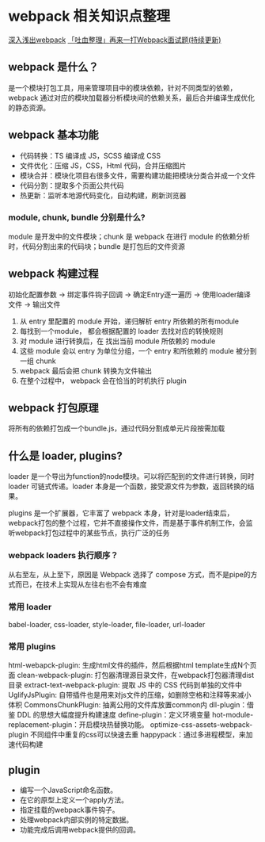 <!--
Created: Fri May 08 2020 17:58:12 GMT+0800 (中国标准时间)
Modified: Fri May 08 2020 17:58:12 GMT+0800 (中国标准时间)
-->

<!--Tag: webpack, js -->

# webpack 相关知识点整理

[深入浅出webpack](https://github.com/gwuhaolin/dive-into-webpack/)
[「吐血整理」再来一打Webpack面试题(持续更新)](https://juejin.im/post/5e6f4b4e6fb9a07cd443d4a5)

## webpack 是什么？

是一个模块打包工具，用来管理项目中的模块依赖，针对不同类型的依赖，webpack 通过对应的模块加载器分析模块间的依赖关系，最后合并编译生成优化的静态资源。

## webpack 基本功能

* 代码转换：TS 编译成 JS，SCSS 编译成 CSS
* 文件优化：压缩 JS，CSS，Html 代码，合并压缩图片
* 模块合并：模块化项目右很多文件，需要构建功能把模块分类合并成一个文件
* 代码分割：提取多个页面公共代码
* 热更新：监听本地源代码变化，自动构建，刷新浏览器

### module, chunk, bundle 分别是什么?

module 是开发中的文件模块；chunk 是 webpack 在进行 module 的依赖分析时，代码分割出来的代码块；bundle 是打包后的文件资源

## webpack 构建过程

初始化配置参数 -> 绑定事件钩子回调 -> 确定Entry逐一遍历 -> 使用loader编译文件 -> 输出文件

1. 从 entry 里配置的 module 开始，递归解析 entry 所依赖的所有module
2. 每找到一个module， 都会根据配置的 loader 去找对应的转换规则
3. 对 module 进行转换后，在 找出当前 module 所依赖的 module
4. 这些 module 会以 entry 为单位分组，一个 entry 和所依赖的 module 被分到一组 chunk
5. webpack 最后会把 chunk 转换为文件输出
6. 在整个过程中， webpack 会在恰当的时机执行 plugin

## webpack 打包原理

将所有的依赖打包成一个bundle.js，通过代码分割成单元片段按需加载

## 什么是 loader, plugins?

loader 是一个导出为function的node模块。可以将匹配到的文件进行转换，同时 loader 可链式传递。loader 本身是一个函数，接受源文件为参数，返回转换的结果。

plugins 是一个扩展器，它丰富了 webpack 本身，针对是loader结束后，webpack打包的整个过程，它并不直接操作文件，而是基于事件机制工作，会监听webpack打包过程中的某些节点，执行广泛的任务

### webpack loaders 执行顺序？

从右至左，从上至下，原因是 Webpack 选择了 compose 方式，而不是pipe的方式而已，在技术上实现从左往右也不会有难度

### 常用 loader

babel-loader, css-loader, style-loader, file-loader, url-loader

### 常用 plugins

html-webapck-plugin: 生成html文件的插件，然后根据html template生成N个页面
clean-webpack-plugin: 打包器清理源目录文件，在webpack打包器清理dist目录
extract-text-webpack-plugin: 提取 JS 中的 CSS 代码到单独的文件中
UglifyJsPlugin: 自带插件也是用来对js文件的压缩，如删除空格和注释等来减小体积
CommonsChunkPlugin: 抽离公用的文件库放置common内
dll-plugin：借鉴 DDL 的思想大幅度提升构建速度
define-plugin：定义环境变量
hot-module-replacement-plugin：开启模块热替换功能。
optimize-css-assets-webpack-plugin 不同组件中重复的css可以快速去重
happypack：通过多进程模型，来加速代码构建

## plugin 

* 编写一个JavaScript命名函数。
* 在它的原型上定义一个apply方法。
* 指定挂载的webpack事件钩子。
* 处理webpack内部实例的特定数据。
* 功能完成后调用webpack提供的回调。
